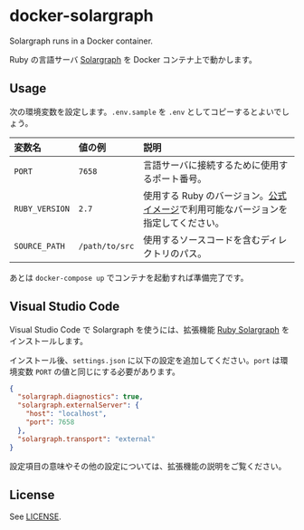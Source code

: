 # docker-solargraph

Solargraph runs in a Docker container.

Ruby の言語サーバ [Solargraph](https://solargraph.org/) を Docker コンテナ上で動かします。

## Usage

次の環境変数を設定します。`.env.sample` を `.env` としてコピーするとよいでしょう。

| 変数名 | 値の例 | 説明 |
|:--|:--|:--|
| `PORT` | `7658` | 言語サーバに接続するために使用するポート番号。 |
| `RUBY_VERSION` | `2.7` | 使用する Ruby のバージョン。[公式イメージ](https://hub.docker.com/_/ruby)で利用可能なバージョンを指定してください。 |
| `SOURCE_PATH` | `/path/to/src` | 使用するソースコードを含むディレクトリのパス。 |

あとは `docker-compose up` でコンテナを起動すれば準備完了です。

## Visual Studio Code

Visual Studio Code で Solargraph を使うには、拡張機能 [Ruby Solargraph](https://marketplace.visualstudio.com/items?itemName=castwide.solargraph) をインストールします。

インストール後、`settings.json` に以下の設定を追加してください。`port` は環境変数 `PORT` の値と同じにする必要があります。

```json
{
  "solargraph.diagnostics": true,
  "solargraph.externalServer": {
    "host": "localhost",
    "port": 7658
  },
  "solargraph.transport": "external"
}
```

設定項目の意味やその他の設定については、拡張機能の説明をご覧ください。

## License

See [LICENSE](./LICENSE).
